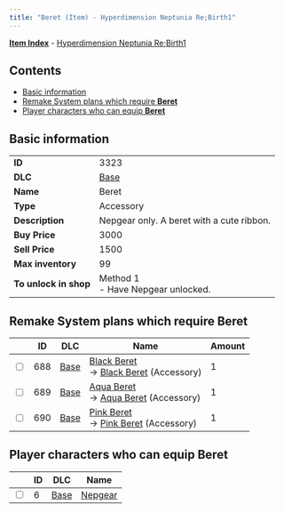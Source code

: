 ```yaml
---
title: "Beret (Item) - Hyperdimension Neptunia Re;Birth1"
---
```


[**Item Index**](/neptunia/rb1/item/index.html) - [Hyperdimension Neptunia Re;Birth1](/neptunia/rb1)

## Contents

- [Basic information](#basic-information)
- [Remake System plans which require **Beret**](#remake-system-plans-which-require-beret)
- [Player characters who can equip **Beret**](#player-characters-who-can-equip-beret)

## Basic information

|   |   |
| -- | -- |
| **ID** | 3323 |
| **DLC** | [Base](/neptunia/rb1/dlc/1-base.html) |
| **Name** | Beret |
| **Type** | Accessory |
| **Description** | Nepgear only. A beret with a cute ribbon. |
| **Buy Price** | 3000 |
| **Sell Price** | 1500 |
| **Max inventory** | 99 |
| **To unlock in shop** | Method 1<br />- Have Nepgear unlocked. |

## Remake System plans which require **Beret**

|    | ID | DLC | Name | Amount |
| -- | -- | --- | ---- | ------ |
| <input type="checkbox" id="rb1-remake-1-688" class="trackbox" /> | 688 | [Base](/neptunia/rb1/dlc/1-base.html) | [Black Beret](/neptunia/rb1/remake/1-688-black-beret.html)<br />→ [Black Beret](/neptunia/rb1/item/1-3324-black-beret.html) (Accessory) | 1 |
| <input type="checkbox" id="rb1-remake-1-689" class="trackbox" /> | 689 | [Base](/neptunia/rb1/dlc/1-base.html) | [Aqua Beret](/neptunia/rb1/remake/1-689-aqua-beret.html)<br />→ [Aqua Beret](/neptunia/rb1/item/1-3325-aqua-beret.html) (Accessory) | 1 |
| <input type="checkbox" id="rb1-remake-1-690" class="trackbox" /> | 690 | [Base](/neptunia/rb1/dlc/1-base.html) | [Pink Beret](/neptunia/rb1/remake/1-690-pink-beret.html)<br />→ [Pink Beret](/neptunia/rb1/item/1-3326-pink-beret.html) (Accessory) | 1 |

## Player characters who can equip **Beret**

|    | ID | DLC | Name |
| -- | -- | --- | ---- |
| <input type="checkbox" id="rb1-player-1-6" class="trackbox" /> | 6 | [Base](/neptunia/rb1/dlc/1-base.html) | [Nepgear](/neptunia/rb1/player/1-6-nepgear.html) |
